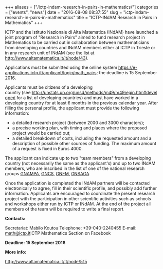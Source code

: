 +++
aliases = ["/ictp-indam-research-in-pairs-in-mathematics/"]
categories = ["events", "news"]
date = "2016-08-08 08:37:55"
slug = "ictp-indam-research-in-pairs-in-mathematics"
title = "ICTP-INdAM Research in Pairs in Mathematics"
+++

<div class="content">

ICTP and the Istituto Nazionale di Alta Matematica (INdAM) have launched
a joint program of "Research in Pairs" aimed to fund research project in
Mathematics to be carried out in collaboration between mathematicians
from developing countries and INdAM members either at ICTP in Trieste or
in any research unit of INdAM (see the list at
<http://www.altamatematica.it/it/node/43>).

Applications must be submitted using the online system
<https://e-applications.ictp.it/applicant/login/math_pairs>; the
deadline is 15 September 2016.

Applicants must be citizens of a developing
country (see <http://unstats.un.org/unsd/methods/m49/m49regin.htm#developed> for
a list of developing countries) and must have worked in a developing
country for at least 6 months in the previous calendar year. After
filling the personal profile, the applicant must provide the following
information:

-   a detailed research project (between 2000 and 3000 characters);
-   a precise working plan, with timing and places where the proposed
    project would be carried out;
-   a detailed breakdown of costs, including the requested amount and a
    description of possible other sources of funding. The maximum amount
    of a request is fixed in Euros 4000.

The applicant can indicate up to two "team members" from a developing
country (not necessarily the same as the applicant's) and up to two
INdAM members, who are inscribed in the list of one of the national
research groups [GNAMPA](http://www.altamatematica.it/gnampa/node/30),
[GNCS](http://www.altamatematica.it/gncs/node/64),
[GNFM](http://www.altamatematica.it/gnfm/it/node/33),
[GNSAGA](http://www.altamatematica.it/gnsaga/node/22).

Once the application is completed the INdAM partners will be contacted
electronically to agree, fill in their scientific profile, and possibly
add further information. Applicants are encouraged to coordinate the
present research project with the participation in other scientific
activities such as schools and workshops either run by ICTP or INdAM. At
the end of the project all members of the team will be required to write
a final report.

**Contacts:**

Secretariat: Mabilo Koutou Telephone: +39-040-2240455 E-mail:
<math@ictp.it>ICTP Mathematics Section on Facebook

**Deadline: 15 September 2016**

<div class="field field-type-date field-field-scadenza-bando">

<div class="field-items">

<div class="field-item odd">

**More info:**

</div>

<div class="field-item odd">

<http://www.altamatematica.it/it/node/515>

</div>

</div>

</div>

</div>
